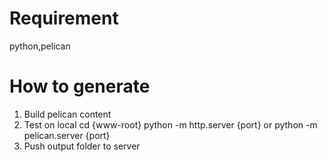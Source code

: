 # Requirement
python,pelican
# How to generate
1. Build
    pelican content
2. Test on local
    cd {www-root}
    python -m http.server {port}
or
    python -m pelican.server {port}
3. Push output folder to server